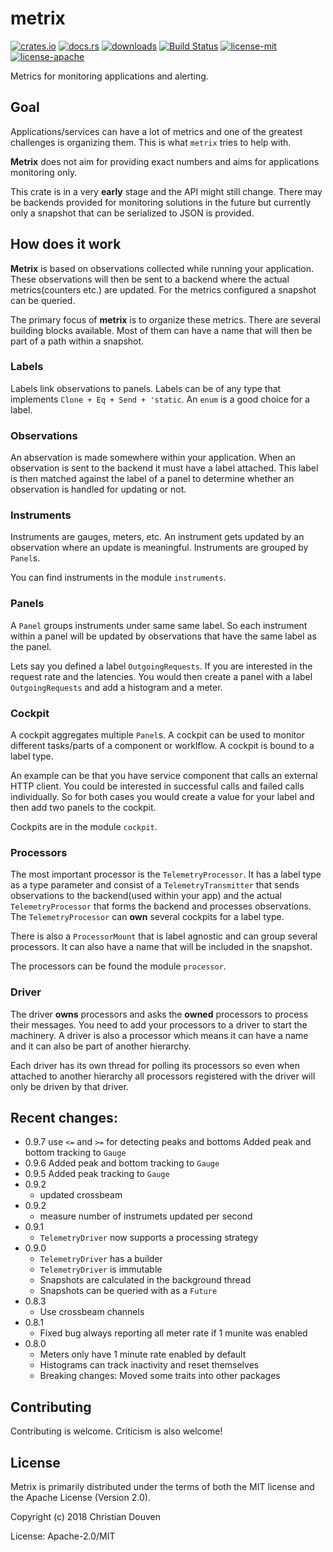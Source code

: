 # metrix

[![crates.io](https://img.shields.io/crates/v/metrix.svg)](https://crates.io/crates/metrix)
[![docs.rs](https://docs.rs/metrix/badge.svg)](https://docs.rs/metrix)
[![downloads](https://img.shields.io/crates/d/metrix.svg)](https://crates.io/crates/metrix)
[![Build Status](https://travis-ci.org/chridou/metrix.svg?branch=master)](https://travis-ci.org/chridou/metrix)
[![license-mit](http://img.shields.io/badge/license-MIT-blue.svg)](https://github.com/chridou/metrix/blob/master/LICENSE-MIT)
[![license-apache](http://img.shields.io/badge/license-APACHE-blue.svg)](https://github.com/chridou/metrix/blob/master/LICENSE-APACHE)


Metrics for monitoring applications and alerting.

## Goal

Applications/services can have a lot of metrics and one of the greatest
challenges is organizing them. This is what `metrix` tries to help with.

**Metrix** does not aim for providing exact numbers and aims for
applications monitoring only.

This crate is in a very **early** stage and the API might still change.
There may be backends provided for monitoring solutions in the future
but currently only a snapshot that can be
serialized to JSON is provided.

## How does it work

**Metrix** is based on observations collected while running your
application. These observations will then be sent to a backend where
the actual metrics(counters etc.) are updated. For the metrics configured
a snapshot can be queried.

The primary focus of **metrix** is to organize these metrics. There are
several building blocks available. Most of them can have a name that will
then be part of a path within a snapshot.

### Labels

Labels link observations to panels. Labels can be of any type that
implements `Clone + Eq + Send + 'static`. An `enum` is a good choice for a
label.

### Observations

An abservation is made somewhere within your application. When an
observation is sent to the backend it must have a label attached. This label
is then matched against the label of a panel to determine whether an
observation is handled for updating or not.

### Instruments

Instruments are gauges, meters, etc. An instrument gets updated by an
observation where an update is meaningful. Instruments are grouped by
`Panel`s.

You can find instruments in the module `instruments`.

### Panels

A `Panel` groups instruments under same same label. So each instrument
within a panel will be updated by observations that have the same label as
the panel.

Lets say you defined a label `OutgoingRequests`. If you are interested
in the request rate and the latencies. You would then create a panel with a
label `OutgoingRequests` and add a histogram and a meter.

### Cockpit

A cockpit aggregates multiple `Panel`s. A cockpit can be used to monitor
different tasks/parts of a component or worklflow. A cockpit
is bound to a label type.

An example can be that you have service component that calls an external
HTTP client. You could be interested in successful calls and failed calls
individually. So for both cases you would create a value for your label
and then add two panels to the cockpit.

Cockpits are in the module `cockpit`.

### Processors

The most important processor is the `TelemetryProcessor`. It has
a label type as a type parameter and consist of a `TelemetryTransmitter`
that sends observations to the backend(used within your app)
and the actual `TelemetryProcessor` that forms the backend and
processes observations. The `TelemetryProcessor`
can **own** several cockpits for a label type.

There is also a `ProcessorMount` that is label agnostic and can group
several processors. It can also have a name that will be included in the
snapshot.

The processors can be found the module `processor`.

### Driver

The driver **owns** processors and asks the **owned** processors
to process their messages. You need to add your processors to
a driver to start the machinery. A driver is also a processor
which means it can have a name and it can also be part of another
hierarchy.

Each driver has its own thread for polling its processors
so even when attached to another
hierarchy all processors registered with the driver will only
be driven by that driver.

## Recent changes:
* 0.9.7 use `<=` and `>=` for detecting peaks and bottoms
    Added peak and bottom tracking to `Gauge`
* 0.9.6
    Added peak and bottom tracking to `Gauge`
* 0.9.5
    Added peak tracking to `Gauge`
* 0.9.2
    * updated crossbeam
* 0.9.2
    * measure number of instrumets updated per second
* 0.9.1
    * `TelemetryDriver` now supports a processing strategy
* 0.9.0
    * `TelemetryDriver` has a builder
    * `TelemetryDriver` is immutable
    * Snapshots are calculated in the background thread
    * Snapshots can be queried with as a `Future`
* 0.8.3
    * Use crossbeam channels
* 0.8.1
    * Fixed bug always reporting all meter rate if 1 munite was enabled
* 0.8.0
    * Meters only have 1 minute rate enabled by default
    * Histograms can track inactivity and reset themselves
    * Breaking changes: Moved some traits into other packages

## Contributing

Contributing is welcome. Criticism is also welcome!

## License

Metrix is primarily distributed under the terms of
both the MIT license and the Apache License (Version 2.0).

Copyright (c) 2018 Christian Douven


License: Apache-2.0/MIT
